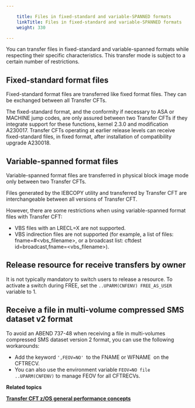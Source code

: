 ```yaml
---

    title: Files in fixed-standard and variable-SPANNED formats
    linkTitle: Files in fixed-standard and variable-SPANNED formats
    weight: 330

---
```

You can transfer files in fixed-standard and variable-spanned formats while respecting their specific characteristics. This transfer mode is subject to a certain number of restrictions.

## Fixed-standard format files

Fixed-standard format files are transferred like fixed format files. They can be exchanged between all Transfer CFTs.

The fixed-standard format, and the conformity if necessary to ASA or MACHINE jump codes, are only assured between two Transfer CFTs if they integrate support for these functions, kernel 2.3.0 and modification A230017. Transfer CFTs operating at earlier release levels can receive fixed-standard files, in fixed format, after installation of compatibility upgrade A230018.

## Variable-spanned format files

Variable-spanned format files are transferred in physical block image mode only between two Transfer CFTs.

Files generated by the IEBCOPY utility and transferred by Transfer CFT are interchangeable between all versions of Transfer CFT.

However, there are some restrictions when using variable-spanned format files with Transfer CFT:

- VBS files with an LRECL=X are not supported.
- VBS indirection files are not supported (for example, a list of files: fname=#&lt;vbs\_filename>, or a broadcast list: cftdest id=broadcast,fname=&lt;vbs\_filename>).

## Release resource for receive transfers by owner

It is not typically mandatory to switch users to release a resource. To activate a switch during FREE, set the <span class="code">`..UPARM(CNFENV) FREE_AS_USER`</span> variable to 1.

## Receive a file in multi-volume compressed SMS dataset v2 format

To avoid an ABEND 737-48 when receiving a file in multi-volumes compressed SMS dataset version 2 format, you can use the following workarounds:

- Add the keyword <span class="code">`',FEOV=NO' `</span>to the FNAME or WFNAME  on the CFTRECV.
- You can also use the environment variable <span class="code">`FEOV=NO file ..UPARM(CNFENV)`</span> to manage FEOV for all CFTRECVs.

****Related topics****

****[Transfer CFT z/OS general performance concepts](../../zos_performance)****
